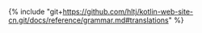 {% include "git+https://github.com/hltj/kotlin-web-site-cn.git/docs/reference/grammar.md#translations" %}
